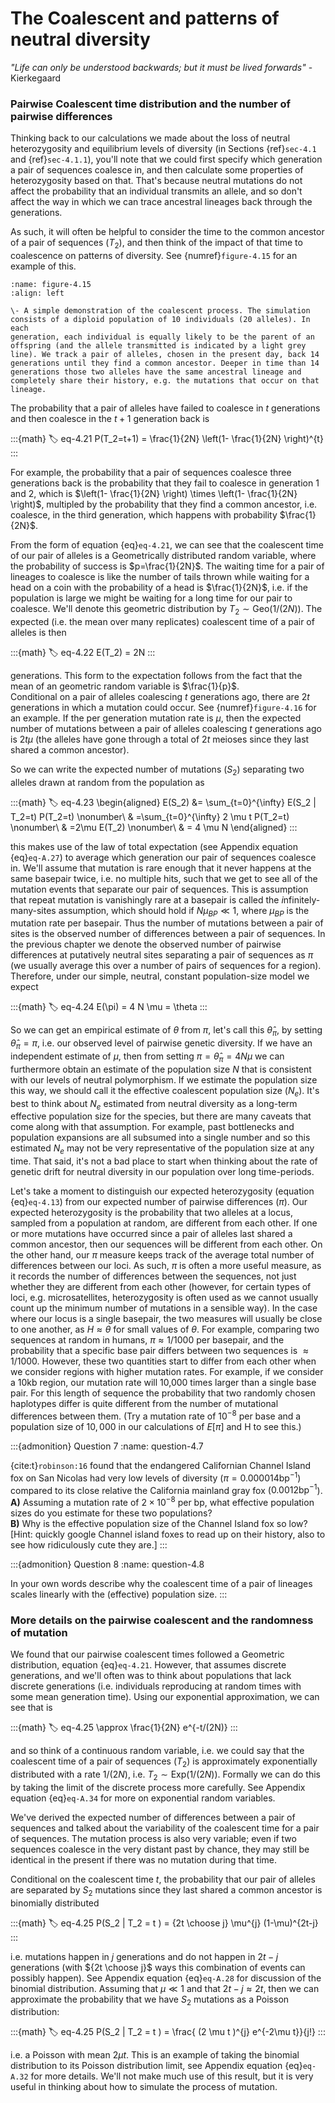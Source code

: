# The Coalescent and patterns of neutral diversity

*"Life can only be understood backwards; but it must be lived forwards"* - Kierkegaard

### Pairwise Coalescent time distribution and the number of pairwise differences

Thinking back to our calculations we made about the loss of neutral
heterozygosity and equilibrium levels of diversity (in Sections {ref}`sec-4.1` and {ref}`sec-4.1.1`), you'll note that we could first
specify which generation a pair of sequences coalesce in, and then
calculate some properties of heterozygosity based on that. That's
because neutral mutations do not affect the probability that an
individual transmits an allele, and so don't affect the way in which we
can trace ancestral lineages back through the generations.

As such, it will often be helpful to consider the time to the common
ancestor of a pair of sequences ($T_2$), and then think of the impact of
that time to coalescence on patterns of diversity. See {numref}`figure-4.15` for an example of this.

```{figure} ../../figures/Coalescent.png
:name: figure-4.15
:align: left

\- A simple demonstration of the coalescent process. The simulation
consists of a diploid population of 10 individuals (20 alleles). In each
generation, each individual is equally likely to be the parent of an
offspring (and the allele transmitted is indicated by a light grey
line). We track a pair of alleles, chosen in the present day, back 14
generations until they find a common ancestor. Deeper in time than 14
generations those two alleles have the same ancestral lineage and
completely share their history, e.g. the mutations that occur on that
lineage.
```

The probability that a pair of alleles have failed to coalesce in $t$
generations and then coalesce in the $t+1$ generation back is

:::{math}
:label: eq-4.21
    P(T_2=t+1) = \frac{1}{2N} \left(1- \frac{1}{2N} \right)^{t}
:::

For example, the probability that a pair of sequences coalesce three
generations back is the probability that they fail to coalesce in
generation 1 and 2, which is $\left(1- \frac{1}{2N} \right) \times \left(1- \frac{1}{2N} \right)$,
multipled by the probability that they find a common ancestor, i.e.
coalesce, in the third generation, which happens with probability
$\frac{1}{2N}$.

From the form of equation {eq}`eq-4.21`, we can see that the coalescent time of
our pair of alleles is a Geometrically distributed random variable,
where the probability of success is $p=\frac{1}{2N}$. The waiting
time for a pair of lineages to coalesce is like the number of tails
thrown while waiting for a head on a coin with the probability of a head
is $\frac{1}{2N}$, i.e. if the population is large we might be
waiting for a long time for our pair to coalesce. We'll denote this
geometric distribution by $T_2 \sim  \text{Geo}(1/(2N))$. The expected
(i.e. the mean over many replicates) coalescent time of a pair of
alleles is then


:::{math}
:label: eq-4.22
    E(T_2) = 2N
:::

generations. This form to the
expectation follows from the fact that the mean of an geometric random
variable is $\frac{1}{p}$.\
Conditional on a pair of alleles coalescing $t$ generations ago, there
are $2t$ generations in which a mutation could occur. See {numref}`figure-4.16` for an example. If the per generation
mutation rate is $\mu$, then the expected number of mutations between a
pair of alleles coalescing $t$ generations ago is $2 t\mu$ (the alleles
have gone through a total of $2t$ meioses since they last shared a
common ancestor).

So we can write the expected number of mutations ($S_2$) separating two
alleles drawn at random from the population as

:::{math}
:label: eq-4.23
    \begin{aligned}
E(S_2) &= \sum_{t=0}^{\infty} E(S_2 | T_2=t) P(T_2=t) \nonumber\\
& =\sum_{t=0}^{\infty} 2 \mu t P(T_2=t) \nonumber\\
& =2\mu E(T_2)  \nonumber\\
& = 4 \mu N \end{aligned}
:::

this makes use of the law of total
expectation (see Appendix equation {eq}`eq-A.27`) to average which generation our pair
of sequences coalesce in. We'll assume that mutation is rare enough that
it never happens at the same basepair twice, i.e. no multiple hits, such
that we get to see all of the mutation events that separate our pair of
sequences. This is assumption that repeat mutation is vanishingly rare
at a basepair is called the *i*nfinitely-many-sites assumption, which
should hold if $N\mu_{BP} \ll 1$, where $\mu_{BP}$ is the mutation rate
per basepair. Thus the number of mutations between a pair of sites is
the observed number of differences between a pair of sequences. In the
previous chapter we denote the observed number of pairwise differences
at putatively neutral sites separating a pair of sequences as $\pi$ (we
usually average this over a number of pairs of sequences for a region).
Therefore, under our simple, neutral, constant population-size model we
expect

:::{math}
:label: eq-4.24
    E(\pi) = 4 N \mu = \theta
:::

So we
can get an empirical estimate of $\theta$ from $\pi$, let's call this
$\widehat{\theta}_{\pi}$, by setting $\widehat{\theta}_{\pi}=\pi$, i.e.
our observed level of pairwise genetic diversity. If we have an
independent estimate of $\mu$, then from setting
$\pi =\widehat{\theta}_{\pi} = 4N\mu$ we can furthermore obtain an
estimate of the population size $N$ that is consistent with our levels
of neutral polymorphism. If we estimate the population size this way, we
should call it the effective coalescent population size ($N_e$). It's
best to think about $N_{e}$ estimated from neutral diversity as a
long-term effective population size for the species, but there are many
caveats that come along with that assumption. For example, past
bottlenecks and population expansions are all subsumed into a single
number and so this estimated $N_{e}$ may not be very representative of
the population size at any time. That said, it's not a bad place to
start when thinking about the rate of genetic drift for neutral
diversity in our population over long time-periods.

Let's take a moment to distinguish our expected heterozygosity (equation {eq}`eq-4.13`) from our expected number of pairwise
differences ($\pi$). Our expected heterozygosity is the probability that
two alleles at a locus, sampled from a population at random, are
different from each other. If one or more mutations have occurred since
a pair of alleles last shared a common ancestor, then our sequences will
be different from each other. On the other hand, our $\pi$ measure keeps
track of the average total number of differences between our loci. As
such, $\pi$ is often a more useful measure, as it records the number of
differences between the sequences, not just whether they are different
from each other (however, for certain types of loci, e.g.
microsatellites, heterozygosity is often used as we cannot usually count
up the minimum number of mutations in a sensible way). In the case where
our locus is a single basepair, the two measures will usually be close
to one another, as $H \approx \theta$ for small values of $\theta$. For
example, comparing two sequences at random in humans,
$\pi \approx 1/1000$ per basepair, and the probability that a specific
base pair differs between two sequences is $\approx 1/1000$. However,
these two quantities start to differ from each other when we consider
regions with higher mutation rates. For example, if we consider a 10kb
region, our mutation rate will 10,000 times larger than a single base
pair. For this length of sequence the probability that two randomly
chosen haplotypes differ is quite different from the number of
mutational differences between them. (Try a mutation rate of $10^{-8}$
per base and a population size of $10,000$ in our calculations of
$E[\pi]$ and H to see this.)

:::{admonition} Question 7
:name: question-4.7

{cite:t}`robinson:16` found that the endangered Californian Channel Island fox on
San Nicolas had very low levels of diversity
($\pi =0.000014 \text{bp}^{-1}$) compared to its close relative the
California mainland gray fox ($0.0012\text{bp}^{-1}$).\
**A)** Assuming a mutation rate of $2\times 10^{-8}$ per bp, what
effective population sizes do you estimate for these two populations?\
**B)** Why is the effective population size of the Channel Island fox so
low? \[Hint: quickly google Channel island foxes to read up on their
history, also to see how ridiculously cute they are.\]
:::

:::{admonition} Question 8
:name: question-4.8

In your own words describe why the coalescent time of a pair of lineages
scales linearly with the (effective) population size.
:::

### More details on the pairwise coalescent and the randomness of mutation

We found that our pairwise coalescent times followed a Geometric
distribution, equation {eq}`eq-4.21`. However, that assumes discrete
generations, and we'll often was to think about populations that lack
discrete generations (i.e. individuals reproducing at random times with
some mean generation time). Using our exponential approximation, we can
see that is 

:::{math}
:label: eq-4.25
    \approx \frac{1}{2N} e^{-t/(2N)}
:::

and so think of a
continuous random variable, i.e. we could say that the coalescent time
of a pair of sequences ($T_2$) is approximately exponentially
distributed with a rate $1/(2N)$, i.e.
$T_2 \sim \text{Exp}\left( 1/(2N) \right)$. Formally we can do this by
taking the limit of the discrete process more carefully. See Appendix
equation {eq}`eq-A.34` for more on exponential random variables.

We've derived the expected number of differences between a pair of
sequences and talked about the variability of the coalescent time for a
pair of sequences. The mutation process is also very variable; even if
two sequences coalesce in the very distant past by chance, they may
still be identical in the present if there was no mutation during that
time.

Conditional on the coalescent time $t$, the probability that our pair of
alleles are separated by $S_2$ mutations since they last shared a common
ancestor is binomially distributed


:::{math}
:label: eq-4.25
    P(S_2 | T_2 = t ) = {2t \choose j} \mu^{j} (1-\mu)^{2t-j}
:::

i.e.
mutations happen in $j$ generations and do not happen in $2t-j$
generations (with ${2t \choose j}$ ways this combination of events can
possibly happen). See Appendix equation {eq}`eq-A.28` for discussion of the binomial
distribution. Assuming that $\mu \ll 1$ and that $2t-j \approx 2t$, then
we can approximate the probability that we have $S_2$ mutations as a
Poisson distribution:

:::{math}
:label: eq-4.25
    P(S_2 | T_2 = t ) = \frac{ (2 \mu t )^{j} e^{-2\mu t}}{j!}
:::

i.e. a
Poisson with mean $2\mu t$. This is an example of taking the binomial
distribution to its Poisson distribution limit, see Appendix equation {eq}`eq-A.32` for more details. We'll not make much
use of this result, but it is very useful in thinking about how to
simulate the process of mutation.